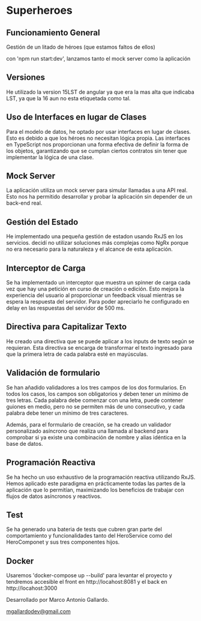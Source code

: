 # Superheroes


## Funcionamiento General

Gestión de un litado de héroes (que estamos faltos de ellos)

con 'npm run start:dev', lanzamos tanto el mock server como la aplicación

## Versiones

He utilizado la version 15LST de angular ya que era la mas alta que indicaba LST, ya que la 16 aun no esta etiquetada como tal.
## Uso de Interfaces en lugar de Clases

Para el modelo de datos, he optado por usar interfaces en lugar de clases. Esto es debido a que los héroes no necesitan lógica propia. Las interfaces en TypeScript nos proporcionan una forma efectiva de definir la forma de los objetos, garantizando que se cumplan ciertos contratos sin tener que implementar la lógica de una clase.

## Mock Server

La aplicación utiliza un mock server para simular llamadas a una API real. Esto nos ha permitido desarrollar y probar la aplicación sin depender de un back-end real.

## Gestión del Estado

He implementado una pequeña gestión de estadon usando RxJS en los servicios. decidí no utilizar soluciones más complejas como NgRx porque no era necesario para la naturaleza y el alcance de esta aplicación.

## Interceptor de Carga

Se ha implementado un interceptor que muestra un spinner de carga cada vez que hay una petición en curso de creación o edición. Esto mejora la experiencia del usuario al proporcionar un feedback visual mientras se espera la respuesta del servidor. Para poder apreciarlo he configurado en delay en las respuestas del servidor de 500 ms.

## Directiva para Capitalizar Texto

He creado una directiva que se puede aplicar a los inputs de texto según se requieran. Esta directiva se encarga de transformar el texto ingresado para que la primera letra de cada palabra esté en mayúsculas.

## Validación de formulario

Se han añadido validadores a los tres campos de los dos formularios. En todos los casos, los campos son obligatorios y deben tener un mínimo de tres letras. Cada palabra debe comenzar con una letra, puede contener guiones en medio, pero no se permiten más de uno consecutivo, y cada palabra debe tener un mínimo de tres caracteres.

Además, para el formulario de creación, se ha creado un validador personalizado asíncrono que realiza una llamada al backend para comprobar si ya existe una combinación de nombre y alias idéntica en la base de datos.

## Programación Reactiva

Se ha hecho un uso exhaustivo de la programación reactiva utilizando RxJS. Hemos aplicado este paradigma en prácticamente todas las partes de la aplicación que lo permitían, maximizando los beneficios de trabajar con flujos de datos asíncronos y reactivos.

## Test

Se ha generado una bateria de tests que cubren gran parte del comportamiento y funcionalidades tanto del HeroService como del HeroComponet y sus tres componentes hijos. 

## Docker

Usaremos 'docker-compose up --build' para levantar el proyecto y tendremos accesible el front en http://locahost:8081 y el back en http://locahost:3000


Desarrollado por Marco Antonio Gallardo. 

mgallardodev@gmail.com

